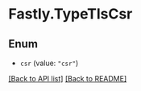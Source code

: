 # Fastly.TypeTlsCsr

## Enum


* `csr` (value: `"csr"`)



[[Back to API list]](../../README.md#endpoints) [[Back to README]](../../README.md)
